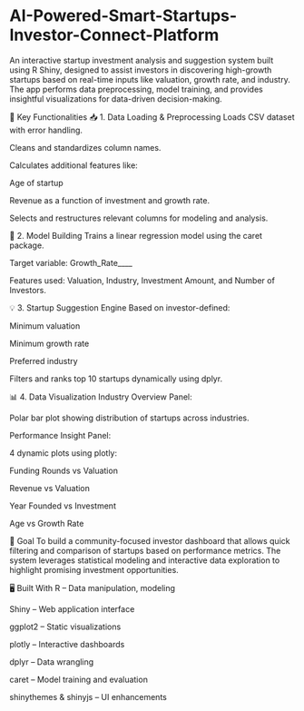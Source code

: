 # AI-Powered-Smart-Startups-Investor-Connect-Platform
An interactive startup investment analysis and suggestion system built using R Shiny, designed to assist investors in discovering high-growth startups based on real-time inputs like valuation, growth rate, and industry. The app performs data preprocessing, model training, and provides insightful visualizations for data-driven decision-making.

🧩 Key Functionalities
📥 1. Data Loading & Preprocessing
Loads CSV dataset with error handling.

Cleans and standardizes column names.

Calculates additional features like:

Age of startup

Revenue as a function of investment and growth rate.

Selects and restructures relevant columns for modeling and analysis.

🧠 2. Model Building
Trains a linear regression model using the caret package.

Target variable: Growth_Rate____

Features used: Valuation, Industry, Investment Amount, and Number of Investors.

💡 3. Startup Suggestion Engine
Based on investor-defined:

Minimum valuation

Minimum growth rate

Preferred industry

Filters and ranks top 10 startups dynamically using dplyr.

📊 4. Data Visualization
Industry Overview Panel:

Polar bar plot showing distribution of startups across industries.

Performance Insight Panel:

4 dynamic plots using plotly:

Funding Rounds vs Valuation

Revenue vs Valuation

Year Founded vs Investment

Age vs Growth Rate

🎯 Goal
To build a community-focused investor dashboard that allows quick filtering and comparison of startups based on performance metrics. The system leverages statistical modeling and interactive data exploration to highlight promising investment opportunities.

🖥️ Built With
R – Data manipulation, modeling

Shiny – Web application interface

ggplot2 – Static visualizations

plotly – Interactive dashboards

dplyr – Data wrangling

caret – Model training and evaluation

shinythemes & shinyjs – UI enhancements

